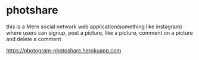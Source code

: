 # photshare

this is a Mern social network web application(something like instagram) where users can signup, post a picture, like a picture, comment on a picture and delete a comment


https://photogram-photoshare.herokuapp.com